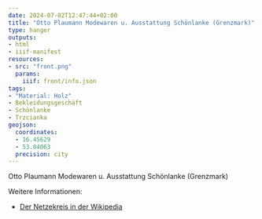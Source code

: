 ```yaml
---
date: 2024-07-02T12:47:44+02:00
title: "Otto Plaumann Modewaren u. Ausstattung Schönlanke (Grenzmark)"
type: hanger
outputs:
- html
- iiif-manifest
resources:
- src: "front.png"
  params:
    iiif: front/info.json
tags:
- "Material: Holz"
- Bekleidungsgeschäft
- Schönlanke
- Trzcianka
geojson:
  coordinates:
  - 16.45629
  - 53.04063
  precision: city
---
```

Otto Plaumann Modewaren u. Ausstattung Schönlanke (Grenzmark)

<div class="notes">
Weitere Informationen:
<ul>
<li><a href="https://de.wikipedia.org/wiki/Netzekreis">Der Netzekreis in der Wikipedia</a></li>
</ul>
</div>

